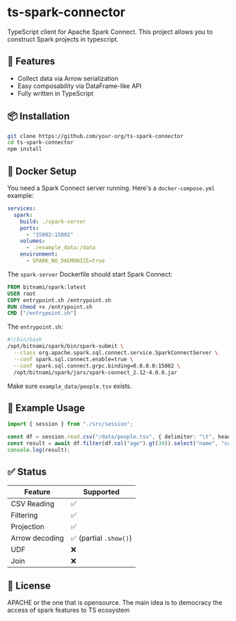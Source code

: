 # ts-spark-connector

TypeScript client for Apache Spark Connect. This project allows you to construct Spark projects in typescript.

## 🚀 Features

- Collect data via Arrow serialization
- Easy composability via DataFrame-like API
- Fully written in TypeScript

## 📦 Installation

```bash
git clone https://github.com/your-org/ts-spark-connector
cd ts-spark-connector
npm install
```

## 🔧 Docker Setup

You need a Spark Connect server running. Here's a `docker-compose.yml` example:

```yaml
services:
  spark:
    build: ./spark-server
    ports:
      - "15002:15002"
    volumes:
      - ./example_data:/data
    environment:
      - SPARK_NO_DAEMONIZE=true
```

The `spark-server` Dockerfile should start Spark Connect:

```Dockerfile
FROM bitnami/spark:latest
USER root
COPY entrypoint.sh /entrypoint.sh
RUN chmod +x /entrypoint.sh
CMD ["/entrypoint.sh"]
```

The `entrypoint.sh`:

```bash
#!/bin/bash
/opt/bitnami/spark/bin/spark-submit \
  --class org.apache.spark.sql.connect.service.SparkConnectServer \
  --conf spark.sql.connect.enable=true \
  --conf spark.sql.connect.grpc.binding=0.0.0.0:15002 \
  /opt/bitnami/spark/jars/spark-connect_2.12-4.0.0.jar
```

Make sure `example_data/people.tsv` exists.

## 🧪 Example Usage

```ts
import { session } from "./src/session";

const df = session.read.csv("/data/people.tsv", { delimiter: "\t", header: "true" });
const result = await df.filter(df.col("age").gt(30)).select("name", "country").collect();
console.log(result);
```

## ✅ Status

| Feature        | Supported |
|----------------|-----------|
| CSV Reading    | ✅        |
| Filtering      | ✅        |
| Projection     | ✅        |
| Arrow decoding | ✅ (partial `.show()`) |
| UDF            | ❌        |
| Join           | ❌        |

## 📄 License

APACHE or the one that is opensource. The main idea is to democracy the access of spark features to TS ecosystem